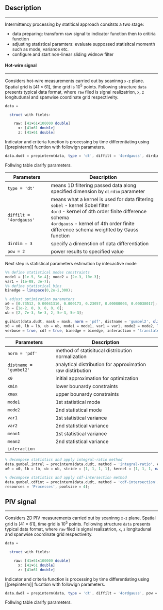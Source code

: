 ## Description
---
Intermittency processing by statitical approach consitsts a two stage: 
- data preparing: transform raw signal to indicator function then to critiria function
- adjusting statistical paramters: evaluate suppossed statisitcal momenth such as mode, variance etc.
- configure and start non-linear sliding widnow filter
#### Hot-wire signal
---
Considers hot-wire measurements carried out by scaninng `x-z` plane. Spatial grid is $[41\times 61]$, time grid is $10^5$ points. Following structure `data` presents typical data format, where `raw` filed is signal realizatrion, `x`, `z` longitudunal and spanwise coordinate grid respectivelty.  
```octave
data = 

  struct with fields:

    raw: [41×61×100000 double]
      x: [41×61 double]
      z: [41×61 double]

```
Indicator and criteria function is processing by time differentiating using [[prepinterm]] fucntion with followign parameters. 
```octave
data.dudt = prepinterm(data, type = 'dt', diffilt = '4ordgauss', dirdim = 3, pow = 2);
```
Follwing table clarify parameters.

| Parameters              | Description                                                                                                                                                                                                                       |
| ----------------------- | --------------------------------------------------------------------------------------------------------------------------------------------------------------------------------------------------------------------------------- |
| `type = 'dt'`           | means 1D filtering passed data along specified dimension by `dirdim` parameter                                                                                                                                                    |
| `diffilt = '4ordgauss'` | means what a kernel is used for data filtering<br>`sobel` - kernel Sobel filter<br>`4ord` - kernel of 4th order finite difference schema<br>`4ordgauss` - kernel of 4th order finite difference schema weighted by Gauss function |
| `dirdim = 3`            | specify a dimenstion of data differentiation                                                                                                                                                                                      |
| `pow = 2`               | power results to specified value                                                                                                                                                                                                  |
Next step is statistical parameters estimation by intecactive mode

```octave
%% define statistical modes constraints
mode1 = [1e-5, 5e-4]; mode2 = [2e-3, 10e-3];
var1 = [1e-08, 3e-7];
%% define statistical bins
binedge = linspace(0,2e-2,300); 

% adjust optimization parameters
x0 = [0.73512, 0.00041316, 0.000173, 0.23057, 0.00080003, 0.00038017];
lb = [1e-2, 0, 0, 0, 0, 0];
ub = [2, 7e-3, 5e-3, 2, 5e-3, 5e-3];

guihist(data.dudt, mask = mask, norm = 'pdf', distname = 'gumbel2', xlim = [binedge(1), binedge(end)], ...
x0 = x0, lb = lb, ub = ub, mode1 = mode1, var1 = var1, mode2 = mode2, legend = true, ...
verbose = true, cdf = true, binedge = binedge, interaction = 'translate', aspect = 'image', clim = [binedge(1), binedge(end)]);
```


| Parameters             | Description                                                |
| ---------------------- | ---------------------------------------------------------- |
| `norm = 'pdf'`         | method of statisitucal distribution normalization          |
| `distname = 'gumbel2'` | analytical distribution for approximation raw distirbution |
| `x0`                   | initial approximation for optimization                     |
| `xmin`                 | lower bounardy constraints                                 |
| `xmax`                 | upper bounardy constraints                                 |
| `mode1`                | 1st statistical mode                                       |
| `mode2`                | 2nd statistical mode                                       |
| `var1`                 | 1st statistical variance                                   |
| `var2`                 | 2nd statistical variance                                   |
| `mean1`                | 1st statistical variance                                   |
| `mean2`                | 2nd statistical variance                                   |
| `interaction`          |                                                            |


```octave
% decompose statistics and apply integral-ratio method
data.gumbel.intrel = procinterm(data.dudt, method = 'integral-ratio', distname = 'gumbel2', mode1 = mode1, mode2 = mode2, var1 = var1, binedge = binedge,
x0 = x0, lb = lb, ub = ub, stride = [1, 1, 1, 1], kernel = [1, 1, 1, nan], padval = false, fitdistinit = false, prefilt = 'none', postfilt = 'none', verbose = true, resources = 'Processes', poolsize = 4);

% decompose statistics and apply cdf-intersection method
data.gumbel.cdfint = procinterm(data.dudt, method = 'cdf-intersection', distname = 'gumbel2', mode1 = mode1, mode2 = mode2, var1 = var1, binedge = binedge, x0 = x0, lb = lb, ub = ub, stride = [1, 1, 1, 1], kernel = [1, 1, 1, nan], padval = false, fitdistinit = false, prefilt = 'none', postfilt = 'none', verbose = true,
resources = 'Processes', poolsize = 4);
```


## PIV signal
---
Considers 2D PIV measurements carried out by scaninng `x-z` plane. Spatial grid is $[41\times 61]$, time grid is $10^5$ points. Following structure `data` presents typical data format, where `raw` filed is signal realizatrion, `x`, `z` longitudunal and spanwise coordinate grid respectivelty.  
```octave
data = 

  struct with fields:

    raw: [41×61×100000 double]
      x: [41×61 double]
      z: [41×61 double]

```
Indicator and criteria function is processing by time differentiating using [[prepinterm]] fucntion with followign parameters. 
```octave
data.dwdl = prepinterm(data, type = 'dt', diffilt = '4ordgauss', pow = 2);
```
Follwing table clarify parameters.

